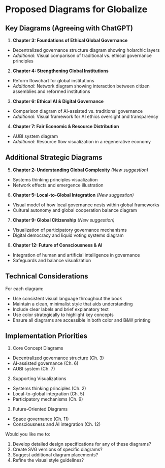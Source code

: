 # Proposed Diagrams for Globalize

## Key Diagrams (Agreeing with ChatGPT)

1. **Chapter 3: Foundations of Ethical Global Governance**
- Decentralized governance structure diagram showing holarchic layers
- *Additional*: Visual comparison of traditional vs. ethical governance principles

2. **Chapter 4: Strengthening Global Institutions**
- Reform flowchart for global institutions 
- *Additional*: Network diagram showing interaction between citizen assemblies and reformed institutions

3. **Chapter 6: Ethical AI & Digital Governance**
- Comparison diagram of AI-assisted vs. traditional governance
- *Additional*: Visual framework for AI ethics oversight and transparency

4. **Chapter 7: Fair Economic & Resource Distribution**
- AUBI system diagram
- *Additional*: Resource flow visualization in a regenerative economy

## Additional Strategic Diagrams

5. **Chapter 2: Understanding Global Complexity** *(New suggestion)*
- Systems thinking principles visualization
- Network effects and emergence illustration

6. **Chapter 5: Local-to-Global Integration** *(New suggestion)*
- Visual model of how local governance nests within global frameworks
- Cultural autonomy and global cooperation balance diagram

7. **Chapter 9: Global Citizenship** *(New suggestion)*
- Visualization of participatory governance mechanisms
- Digital democracy and liquid voting systems diagram

8. **Chapter 12: Future of Consciousness & AI**
- Integration of human and artificial intelligence in governance
- Safeguards and balance visualization

## Technical Considerations

For each diagram:
- Use consistent visual language throughout the book
- Maintain a clean, minimalist style that aids understanding
- Include clear labels and brief explanatory text
- Use color strategically to highlight key concepts
- Ensure all diagrams are accessible in both color and B&W printing

## Implementation Priorities

1. Core Concept Diagrams
- Decentralized governance structure (Ch. 3)
- AI-assisted governance (Ch. 6)
- AUBI system (Ch. 7)

2. Supporting Visualizations
- Systems thinking principles (Ch. 2)
- Local-to-global integration (Ch. 5)
- Participatory mechanisms (Ch. 9)

3. Future-Oriented Diagrams
- Space governance (Ch. 11)
- Consciousness and AI integration (Ch. 12)

Would you like me to:
1. Develop detailed design specifications for any of these diagrams?
2. Create SVG versions of specific diagrams?
3. Suggest additional diagram placements?
4. Refine the visual style guidelines?
